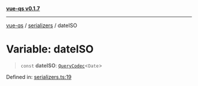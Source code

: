 [**vue-qs v0.1.7**](../../../../README.md)

***

[vue-qs](../../../../README.md) / [serializers](../README.md) / dateISO

# Variable: dateISO

> `const` **dateISO**: [`QueryCodec`](../../../../type-aliases/QueryCodec.md)\<`Date`\>

Defined in: [serializers.ts:19](https://github.com/iamsomraj/vue-qs/blob/b9909ff029be0e52ce297bc89945187d8e2b539f/src/serializers.ts#L19)
